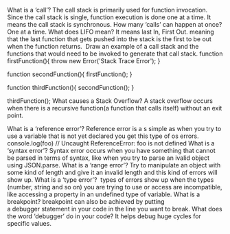 What is a ‘call’?
The call stack is primarily used for function invocation. Since the call stack is single, function execution is done one at a time. It means the call stack is synchronous.
How many ‘calls’ can happen at once?
One at a time.
What does LIFO mean?
It means last In, First Out. meaning that the last function that gets pushed into the stack is the first to be out when the function returns. 
Draw an example of a call stack and the functions that would need to be invoked to generate that call stack.
function firstFunction(){
  throw new Error('Stack Trace Error');
}

function secondFunction(){
  firstFunction();
}

function thirdFunction(){
  secondFunction();
}

thirdFunction();
What causes a Stack Overflow?
A stack overflow occurs when there is a recursive function(a function that calls itself) without an exit point.




What is a ‘reference error’?
Reference error is a s simple as when you try to use a variable that is not yet declared you get this type of os errors. 
console.log(foo) // Uncaught ReferenceError: foo is not defined
What is a ‘syntax error’?
Syntax error occurs when you have something that cannot be parsed in terms of syntax, like when you try to parse an ivalid object using JSON.parse.
What is a ‘range error’?
Try to manipulate an object with some kind of length and give it an invalid length and this kind of errors will show up.
What is a ‘type error’?
 types of errors show up when the types (number, string and so on) you are trying to use or access are incompatible, like accessing a property in an undefined type of variable.
What is a breakpoint?
breakpoint can also be achieved by putting a debugger statement in your code in the line you want to break.
What does the word ‘debugger’ do in your code?
It helps debug huge cycles for specific values.
